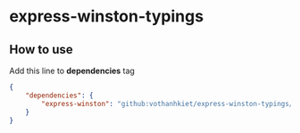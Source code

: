 # express-winston-typings

## How to use
Add this line to **dependencies** tag
```json
{
    "dependencies": {
        "express-winston": "github:vothanhkiet/express-winston-typings/express-winston.d.ts#ab5f46f9e0da26daf5f974fe4309ed16e662e48d"
    }
}
```

